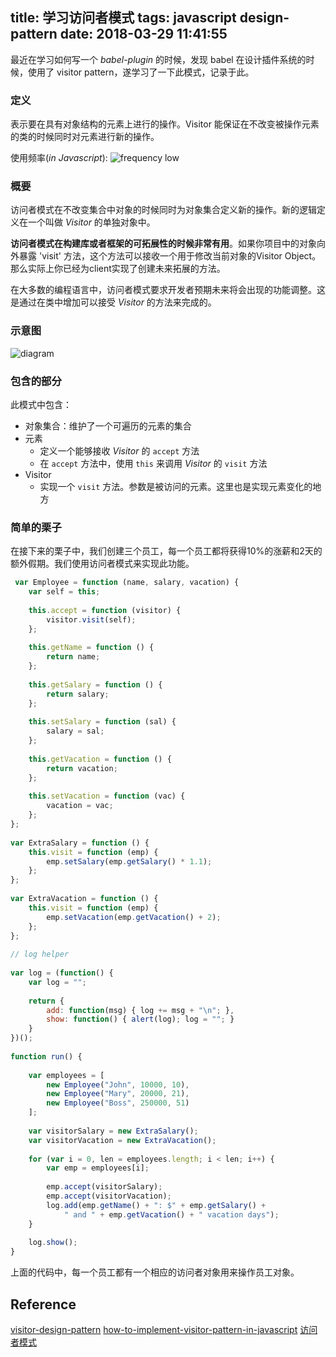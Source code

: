 title: 学习访问者模式
tags: javascript design-pattern
date: 2018-03-29 11:41:55
---


最近在学习如何写一个 *babel-plugin* 的时候，发现 babel 在设计插件系统的时候，使用了 visitor pattern，遂学习了一下此模式，记录于此。

<!--more-->

### 定义

表示要在具有对象结构的元素上进行的操作。Visitor 能保证在不改变被操作元素的类的时候同时对元素进行新的操作。

使用频率(*in Javascript*): ![frequency][1] low

### 概要

访问者模式在不改变集合中对象的时候同时为对象集合定义新的操作。新的逻辑定义在一个叫做 *Visitor* 的单独对象中。

**访问者模式在构建库或者框架的可拓展性的时候非常有用**。如果你项目中的对象向外暴露 'visit' 方法，这个方法可以接收一个用于修改当前对象的Visitor Object。那么实际上你已经为client实现了创建未来拓展的方法。

在大多数的编程语言中，访问者模式要求开发者预期未来将会出现的功能调整。这是通过在类中增加可以接受 *Visitor* 的方法来完成的。

### 示意图

![diagram][2]

### 包含的部分

此模式中包含：

- 对象集合：维护了一个可遍历的元素的集合
- 元素
  - 定义一个能够接收 *Visitor* 的 `accept` 方法
  - 在 `accept` 方法中，使用 `this` 来调用 *Visitor* 的 `visit` 方法
- Visitor
  - 实现一个 `visit` 方法。参数是被访问的元素。这里也是实现元素变化的地方

### 简单的栗子
  
  在接下来的栗子中，我们创建三个员工，每一个员工都将获得10%的涨薪和2天的额外假期。我们使用访问者模式来实现此功能。
  
```js
 var Employee = function (name, salary, vacation) {
    var self = this;
        
    this.accept = function (visitor) {
        visitor.visit(self);
    };
 
    this.getName = function () {
        return name;
    };
 
    this.getSalary = function () {
        return salary;
    };
 
    this.setSalary = function (sal) {
        salary = sal;
    };
 
    this.getVacation = function () {
        return vacation;
    };
 
    this.setVacation = function (vac) {
        vacation = vac;
    };
};
 
var ExtraSalary = function () {
    this.visit = function (emp) {
        emp.setSalary(emp.getSalary() * 1.1);
    };
};
 
var ExtraVacation = function () {
    this.visit = function (emp) {
        emp.setVacation(emp.getVacation() + 2);
    };
};
 
// log helper
 
var log = (function() {
    var log = "";
 
    return {
        add: function(msg) { log += msg + "\n"; },
        show: function() { alert(log); log = ""; }
    }
})();
 
function run() {
        
    var employees = [
        new Employee("John", 10000, 10),
        new Employee("Mary", 20000, 21),
        new Employee("Boss", 250000, 51)
    ];
 
    var visitorSalary = new ExtraSalary();
    var visitorVacation = new ExtraVacation();
        
    for (var i = 0, len = employees.length; i < len; i++) {
        var emp = employees[i];
            
        emp.accept(visitorSalary);
        emp.accept(visitorVacation);
        log.add(emp.getName() + ": $" + emp.getSalary() +
            " and " + emp.getVacation() + " vacation days");
    }
 
    log.show();
}
```

上面的代码中，每一个员工都有一个相应的访问者对象用来操作员工对象。

## Reference

[visitor-design-pattern][3]
[how-to-implement-visitor-pattern-in-javascript][4]
[访问者模式][5]


  [1]: http://www.dofactory.com/images/use_low.gif
  [2]: http://www.dofactory.com/images/diagrams/javascript/javascript-visitor.jpg
  [3]: http://www.dofactory.com/javascript/visitor-design-pattern
  [4]: https://stackoverflow.com/questions/9831415/how-to-implement-visitor-pattern-in-javascript
  [5]: http://blog.csdn.net/cooldragon/article/details/52177273